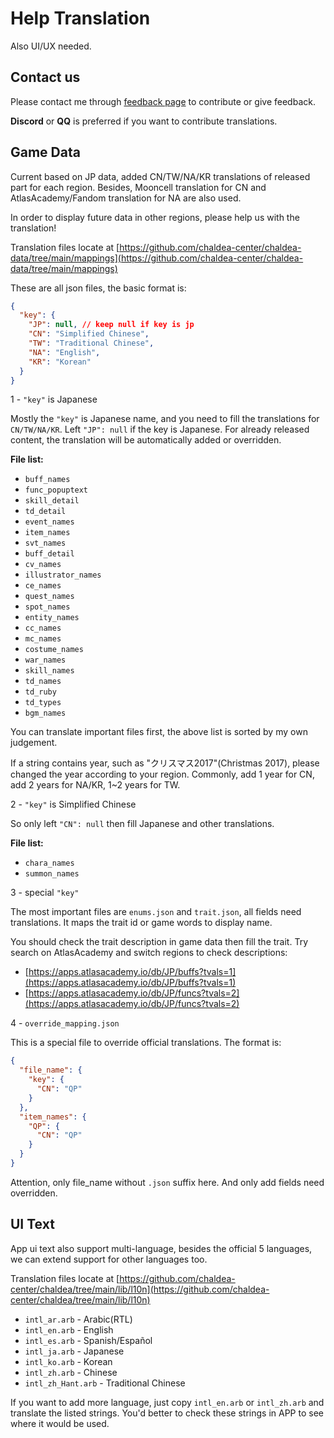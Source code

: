 # Help Translation

Also UI/UX needed.

## Contact us

Please contact me through [feedback page](./feedback.md) to contribute or give feedback.

**Discord** or **QQ** is preferred if you want to contribute translations.

## Game Data

Current based on JP data, added CN/TW/NA/KR translations of released part for each region. Besides, Mooncell translation for CN and AtlasAcademy/Fandom translation for NA are also used.

In order to display future data in other regions, please help us with the translation! 

Translation files locate at [https://github.com/chaldea-center/chaldea-data/tree/main/mappings](https://github.com/chaldea-center/chaldea-data/tree/main/mappings)

These are all json files, the basic format is: 

```json
{
  "key": {
    "JP": null, // keep null if key is jp
    "CN": "Simplified Chinese",
    "TW": "Traditional Chinese",
    "NA": "English",
    "KR": "Korean"
  }
}
```
1 - `"key"` is Japanese

Mostly the `"key"` is Japanese name, and you need to fill the translations for `CN/TW/NA/KR`. Left `"JP": null` if the key is Japanese. For already released content, the translation will be automatically added or overridden.

**File list:**

- `buff_names`
- `func_popuptext`
- `skill_detail`
- `td_detail`
- `event_names`
- `item_names`
- `svt_names`
- `buff_detail`
- `cv_names`
- `illustrator_names`
- `ce_names`
- `quest_names`
- `spot_names`
- `entity_names`
- `cc_names`
- `mc_names`
- `costume_names`
- `war_names`
- `skill_names`
- `td_names`
- `td_ruby`
- `td_types`
- `bgm_names`
  
You can translate important files first, the above list is sorted by my own judgement.

If a string contains year, such as "クリスマス2017"(Christmas 2017), please changed the year according to your region. Commonly, add 1 year for CN, add 2 years for NA/KR, 1~2 years for TW.


2 - `"key"` is Simplified Chinese

So only left `"CN": null` then fill Japanese and other translations.

**File list:**
- `chara_names`
- `summon_names`
  
3 - special `"key"`

The most important files are `enums.json` and `trait.json`, all fields need translations. It maps the trait id or game words to display name. 

You should check the trait description in game data then fill the trait.
Try search on AtlasAcademy and switch regions to check descriptions:
- [https://apps.atlasacademy.io/db/JP/buffs?tvals=1](https://apps.atlasacademy.io/db/JP/buffs?tvals=1)
- [https://apps.atlasacademy.io/db/JP/funcs?tvals=2](https://apps.atlasacademy.io/db/JP/funcs?tvals=2)


4 - `override_mapping.json`

This is a special file to override official translations. The format is:

```json
{
  "file_name": {
    "key": {
      "CN": "QP"
    }
  },
  "item_names": {
    "QP": {
      "CN": "QP"
    }
  }
}
```

Attention, only file_name without `.json` suffix here. And only add fields need overridden.


## UI Text

App ui text also support multi-language, besides the official 5 languages, we can extend support for other languages too.

Translation files locate at [https://github.com/chaldea-center/chaldea/tree/main/lib/l10n](https://github.com/chaldea-center/chaldea/tree/main/lib/l10n)

- `intl_ar.arb` - Arabic(RTL)
- `intl_en.arb` - English
- `intl_es.arb` - Spanish/Español
- `intl_ja.arb` - Japanese
- `intl_ko.arb` - Korean
- `intl_zh.arb` - Chinese
- `intl_zh_Hant.arb` - Traditional Chinese

If you want to add more language, just copy `intl_en.arb` or `intl_zh.arb` and translate the listed strings.
You'd better to check these strings in APP to see where it would be used.
